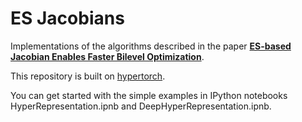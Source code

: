 # ES Jacobians 
Implementations of the algorithms described in the paper [**ES-based Jacobian Enables Faster Bilevel Optimization**](https://arxiv.org/abs/2110.07004). 

This repository is built on [hypertorch](https://github.com/prolearner/hypertorch). 

You can get started with the simple examples in IPython notebooks HyperRepresentation.ipnb and DeepHyperRepresentation.ipnb. 
